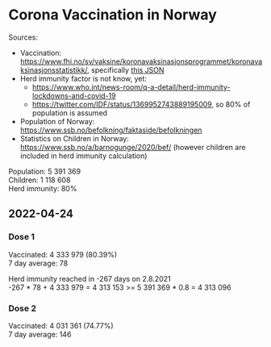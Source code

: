 # Corona Vaccination in Norway

Sources:

- Vaccination: <https://www.fhi.no/sv/vaksine/koronavaksinasjonsprogrammet/koronavaksinasjonsstatistikk/>, specifically [this JSON](https://www.fhi.no/api/chartdata/api/99119)
- Herd immunity factor is not know, yet:
  - <https://www.who.int/news-room/q-a-detail/herd-immunity-lockdowns-and-covid-19>
  - <https://twitter.com/IDF/status/1369952743889195009>, so 80% of population is assumed
- Population of Norway: <https://www.ssb.no/befolkning/faktaside/befolkningen>
- Statistics on Children in Norway: https://www.ssb.no/a/barnogunge/2020/bef/ (however children are included in herd immunity calculation)

Population: 5 391 369  
Children: 1 118 608  
Herd immunity: 80%  

## 2022-04-24

### Dose 1

Vaccinated: 4 333 979 (80.39%)  
7 day average: 78

Herd immunity reached in -267 days on 2.8.2021  
-267 * 78 + 4 333 979 = 4 313 153 >= 5 391 369 * 0.8 = 4 313 096

### Dose 2

Vaccinated: 4 031 361 (74.77%)  
7 day average: 146

